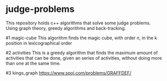 # judge-problems
This repository holds c++ algorithms that solve some judge problems. Using graph theory, greedy algorithms and back-tracking. 

 #1 magic-cube 
 This algorithm finds the magic cube, with order n, in the k position in lexicographical order

#2 activities
This is a greedy algorithm that finds the maximum amount of activities that can be done, given an series of activities, without doing more than one at the same time. 

#3 kings_graph 
https://www.spoj.com/problems/GRAFFDEF/
